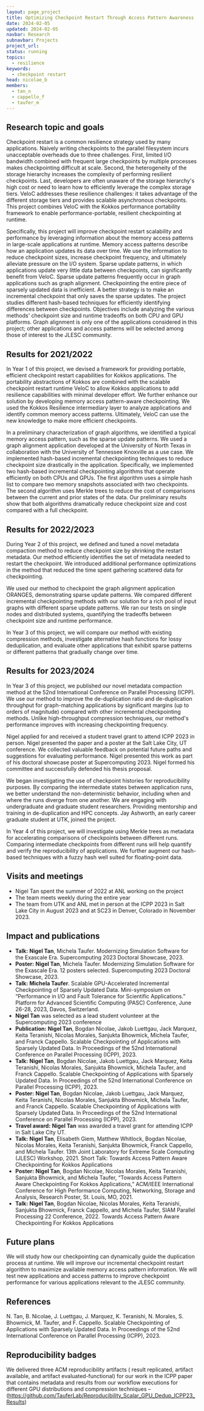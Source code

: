 ```yaml
---
layout: page_project
title: Optimizing Checkpoint Restart Through Access Pattern Awareness
date: 2024-02-05
updated: 2024-02-05
navbar: Research
subnavbar: Projects
project_url:
status: running
topics: 
  - resilience
keywords:
  - checkpoint restart
head: nicolae_b
members: 
  - tan_n
  - cappello_f
  - taufer_m
---
```


## Research topic and goals
Checkpoint restart is a common resilience strategy used by many applications. Naively writing checkpoints to the parallel filesystem incurs unacceptable overheads due to three challenges.
First, limited I/O bandwidth combined with frequent large checkpoints by multiple processes makes checkpointing difficult at scale. 
Second, the heterogeneity of the storage hierarchy increases the complexity of performing resilient checkpoints. 
Last, developers are often unaware of the storage hierarchy's high cost or need to learn how to efficiently leverage the complex storage tiers. 
VeloC addresses these resilience challenges: it takes advantage of the different storage tiers and provides scalable asynchronous checkpoints. This project combines VeloC with the Kokkos performance portability framework to enable performance-portable, resilient checkpointing at runtime. 

Specifically, this project will improve checkpoint restart scalability and performance by leveraging information about the memory access patterns in large-scale applications at runtime. Memory access patterns describe how an application updates its data over time. We use the information to reduce checkpoint sizes, increase checkpoint frequency, and ultimately alleviate pressure on the I/O system. Sparse update patterns, in which applications update very little data between checkpoints, can significantly benefit from VeloC. Sparse update patterns frequently occur in graph applications such as graph alignment. Checkpointing the entire piece of sparsely updated data is inefficient. A better strategy is to make an incremental checkpoint that only saves the sparse updates. The project studies different hash-based techniques for efficiently identifying differences between checkpoints. Objectives include analyzing the various methods' checkpoint size and runtime tradeoffs on both CPU and GPU platforms. Graph alignment is only one of the applications considered in this project; other applications and access patterns will be selected among those of interest to the JLESC community.

## Results for 2021/2022

In Year 1 of this project, we devised a framework for providing portable, efficient checkpoint restart capabilities for Kokkos applications. The portability abstractions of Kokkos are combined with the scalable checkpoint restart runtime VeloC to allow Kokkos applications to add resilience capabilities with minimal developer effort. We further enhance our solution by developing memory access pattern-aware checkpointing. We used the Kokkos Resilience intermediary layer to analyze applications and identify common memory access patterns. Ultimately, VeloC can use the new knowledge to make more efficient checkpoints.

In a preliminary characterization of graph algorithms, we identified a typical memory access pattern, such as the sparse update patterns. We used a graph alignment application developed at the University of North Texas in collaboration with the University of Tennessee Knoxville as a use case. We implemented hash-based incremental checkpointing techniques to reduce checkpoint size drastically in the application. Specifically, we implemented two hash-based incremental checkpointing algorithms that operate efficiently on both CPUs and GPUs. The first algorithm uses a simple hash list to compare two memory snapshots associated with two checkpoints. The second algorithm uses Merkle trees to reduce the cost of comparisons between the current and prior states of the data. Our preliminary results show that both algorithms dramatically reduce checkpoint size and cost compared with a full checkpoint. 

## Results for 2022/2023
During Year 2 of this project, we defined and tuned a novel metadata compaction method to reduce checkpoint size by shrinking the restart metadata. Our method efficiently identifies the set of metadata needed to restart the checkpoint. We introduced additional performance optimizations in the method that reduced the time spent gathering scattered data for checkpointing.

We used our method to checkpoint the graph alignment application ORANGES, demonstrating sparse update patterns. We compared different incremental checkpointing methods with our solution for a rich pool of input graphs with different sparse update patterns. We ran our tests on single nodes and distributed systems, quantifying the tradeoffs between checkpoint size and runtime performance. 

In Year 3 of this project, we will compare our method with existing compression methods, investigate alternative hash functions for lossy deduplication, and evaluate other applications that exhibit sparse patterns or different patterns that gradually change over time.

## Results for 2023/2024

In Year 3 of this project, we published our novel metadata compaction method at the 52nd International Conference on Parallel Processing (ICPP). We use our method to improve the de-duplication ratio and de-duplication throughput for graph-matching applications by significant margins (up to orders of magnitude) compared with other incremental checkpointing methods. Unlike high-throughput compression techniques, our method's performance improves with increasing checkpointing frequency.

Nigel applied for and received a student travel grant to attend ICPP 2023 in person. Nigel presented the paper and a poster at the Salt Lake City, UT conference. We collected valuable feedback on potential future paths and suggestions for evaluating performance. Nigel presented this work as part of his doctoral showcase poster at Supercomputing 2023. Nigel formed his committee and successfully defended his thesis proposal.

We began investigating the use of checkpoint histories for reproducibility purposes. By comparing the intermediate states between application runs, we better understand the non-deterministic behavior, including when and where the runs diverge from one another. We are engaging with undergraduate and graduate student researchers. Providing mentorship and training in de-duplication and HPC concepts. Jay Ashworth, an early career graduate student at UTK, joined the project.

In Year 4 of this project, we will investigate using Merkle trees as metadata for accelerating comparisons of checkpoints between different runs. Comparing intermediate checkpoints from different runs will help quantify and verify the reproducibility of applications. We further augment our hash-based techniques with a fuzzy hash well suited for floating-point data.

## Visits and meetings
 * Nigel Tan spent the summer of 2022 at ANL working on the project
 * The team meets weekly during the entire year
 * The team from UTK and ANL met in person at the ICPP 2023 in Salt Lake City in August 2023 and at SC23 in Denver, Colorado in November 2023.

## Impact and publications
 * **Talk:** **Nigel Tan**, Michela Taufer. Modernizing Simulation Software for the Exascale Era. Supercomputing 2023 Doctoral Showcase, 2023.
 * **Poster:** **Nigel Tan**, Michela Taufer. Modernizing Simulation Software for the Exascale Era. 12 posters selected. Supercomputing 2023 Doctoral Showcase, 2023.
 * **Talk:** **Michela Taufer**. Scalable GPU-Accelerated Incremental Checkpointing of Sparsely Updated Data. Mini-symposium on “Performance in I/O and Fault Tolerance for Scientific Applications.” Platform for Advanced Scientific Computing (PASC) Conference, June 26-28, 2023, Davos, Switzerland.
 * **Nigel Tan** was selected as a lead student volunteer at the Supercomputing 2023 conference
 * **Publication:** **Nigel Tan**, Bogdan Nicolae, Jakob Luettgau, Jack Marquez, Keita Teranishi, Nicolas Morales, Sanjukta Bhowmick, Michela Taufer, and Franck Cappello. Scalable Checkpointing of Applications with Sparsely Updated Data. In Proceedings of the 52nd International Conference on Parallel Processing (ICPP), 2023.
 * **Talk:** **Nigel Tan**, Bogdan Nicolae, Jakob Luettgau, Jack Marquez, Keita Teranishi, Nicolas Morales, Sanjukta Bhowmick, Michela Taufer, and Franck Cappello. Scalable Checkpointing of Applications with Sparsely Updated Data. In Proceedings of the 52nd International Conference on Parallel Processing (ICPP), 2023.
 * **Poster:** **Nigel Tan**, Bogdan Nicolae, Jakob Luettgau, Jack Marquez, Keita Teranishi, Nicolas Morales, Sanjukta Bhowmick, Michela Taufer, and Franck Cappello. Scalable Checkpointing of Applications with Sparsely Updated Data. In Proceedings of the 52nd International Conference on Parallel Processing (ICPP), 2023.
 * **Travel award:** **Nigel Tan** was awarded a travel grant for attending ICPP in Salt Lake City UT.
 * **Talk:** **Nigel Tan**, Elisabeth Giem, Matthew Whitlock, Bogdan Nicolae, Nicolas Morales, Keita Teranishi, Sanjukta Bhowmick, Franck Cappello, and Michela Taufer. 13th Joint Laboratory for Extreme Scale Computing (JLESC) Workshop, 2021. Short Talk: Towards Access Pattern Aware Checkpointing for Kokkos Applications
 * **Poster:** **Nigel Tan**, Bogdan Nicolae, Nicolas Morales, Keita Teranishi, Sanjukta Bhowmick, and Michela Taufer, “Towards Access Pattern Aware Checkpointing For Kokkos Applications,” ACM/IEEE International Conference for High Performance Computing, Networking, Storage and Analysis, Research Poster, St. Louis, MO, 2021.
 * **Talk:** **Nigel Tan**, Bogdan Nicolae, Nicolas Morales, Keita Teranishi, Sanjukta Bhowmick, Franck Cappello, and Michela Taufer, SIAM Parallel Processing 22 Conference, 2022. Towards Access Pattern Aware Checkpointing For Kokkos Applications

## Future plans
We will study how our checkpointing can dynamically guide the duplication process at runtime. We will improve our incremental checkpoint restart algorithm to maximize available memory access pattern information. We will test new applications and access patterns to improve checkpoint performance for various applications relevant to the JLESC community.

## References
N. Tan, B. Nicolae, J. Luettgau, J. Marquez, K. Teranishi, N. Morales, S. Bhowmick, M. Taufer, and F. Cappello. Scalable Checkpointing of Applications with Sparsely Updated Data. In Proceedings of the 52nd International Conference on Parallel Processing (ICPP), 2023.

## Reproducibility badges
We delivered three ACM reproducibility artifacts ( result replicated, artifact available, and artifact evaluated-functional) for our work in the ICPP paper that contains metadata and results from our workflow executions for different GPU distributions and compression techniques – (https://github.com/TauferLab/Reproducibility_Scalar_GPU_Dedup_ICPP23_Results)  
